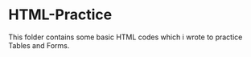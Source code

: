# HTML-Practice
This folder contains some basic HTML codes which i wrote to practice Tables and Forms.
